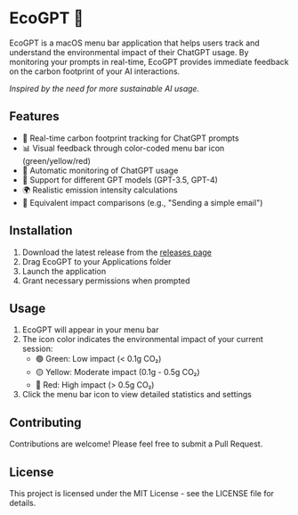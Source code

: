 # EcoGPT 🌱

EcoGPT is a macOS menu bar application that helps users track and understand the environmental impact of their ChatGPT usage. By monitoring your prompts in real-time, EcoGPT provides immediate feedback on the carbon footprint of your AI interactions.

*Inspired by the need for more sustainable AI usage.*

## Features

- 🍃 Real-time carbon footprint tracking for ChatGPT prompts
- 📊 Visual feedback through color-coded menu bar icon (green/yellow/red)
- 🔄 Automatic monitoring of ChatGPT usage
- 📱 Support for different GPT models (GPT-3.5, GPT-4)
- 🌍 Realistic emission intensity calculations
- 📝 Equivalent impact comparisons (e.g., "Sending a simple email")

## Installation

1. Download the latest release from the [releases page](https://github.com/yourusername/ecogpt/releases)
2. Drag EcoGPT to your Applications folder
3. Launch the application
4. Grant necessary permissions when prompted

## Usage

1. EcoGPT will appear in your menu bar
2. The icon color indicates the environmental impact of your current session:
   - 🟢 Green: Low impact (< 0.1g CO₂)
   - 🟡 Yellow: Moderate impact (0.1g - 0.5g CO₂)
   - 🔴 Red: High impact (> 0.5g CO₂)
3. Click the menu bar icon to view detailed statistics and settings

## Contributing

Contributions are welcome! Please feel free to submit a Pull Request.

## License

This project is licensed under the MIT License - see the LICENSE file for details.



